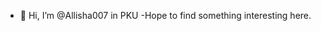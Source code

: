 - 👋 Hi, I’m @Allisha007 in PKU
-Hope to find something interesting here.

<!---
Allisha007/Allisha007 is a ✨ special ✨ repository because its `README.md` (this file) appears on your GitHub profile.
You can click the Preview link to take a look at your changes.
--->
